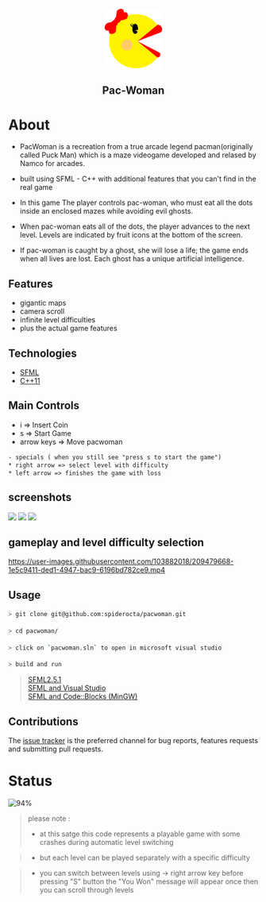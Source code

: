 <p align="center">
  <img src="https://github.com/spiderocta/pacwoman/blob/master/pacwoman/assets/Pac%20Woman.png" height="120">
  <h2 align="center">Pac-Woman</h2>
</p>


# About
- PacWoman is a recreation from a true arcade legend pacman(originally called Puck Man) which is a maze videogame developed and relased by Namco for arcades. 

- built using SFML - C++ with additional features that you can't find in the real game 
 
- In this game The player controls pac-woman, who must eat all the dots inside an enclosed mazes while avoiding evil ghosts.

- When pac-woman eats all of the dots, the player advances to the next level. Levels are indicated by fruit icons at the bottom of the screen. 

- If pac-woman is caught by a ghost, she will lose a life; the game ends when all lives are lost. Each ghost has a unique artificial intelligence. 

## Features 
- gigantic maps 
- camera scroll
- infinite level difficulties  
- plus the actual game features 


## Technologies  
- [SFML](https://www.sfml-dev.org/)  
- [C++11](https://en.cppreference.com/w/cpp/11)  


## Main Controls 
* i => Insert Coin
* s => Start Game
* arrow keys => Move pacwoman

```
- specials ( when you still see "press s to start the game") 
* right arrow => select level with difficulty
* left arrow => finishes the game with loss
```

## screenshots
<img src="https://user-images.githubusercontent.com/103882018/209479355-da7baf7c-3120-4f1a-907a-c086cb8c52a6.png" width="250"> <img src="https://user-images.githubusercontent.com/103882018/209479383-38523450-4974-4407-863c-b5d8a0200af6.png" width="250">
 <img src="https://user-images.githubusercontent.com/103882018/209479403-80bfbda0-92a9-4272-a17a-66b0e034feb7.png" width="250">

## gameplay and level difficulty selection

https://user-images.githubusercontent.com/103882018/209479668-1e5c9411-ded1-4947-bac9-6196bd782ce9.mp4


## Usage


```bash
> git clone git@github.com:spiderocta/pacwoman.git 

> cd pacwoman/

> click on `pacwoman.sln` to open in microsoft visual studio 

> build and run
```


> [SFML2.5.1](https://www.sfml-dev.org/download/sfml/2.5.1/)  
> [SFML and Visual Studio](https://www.sfml-dev.org/tutorials/2.5/start-vc.php)    
> [SFML and Code::Blocks (MinGW)](https://www.sfml-dev.org/tutorials/2.5/start-cb.php) 



## Contributions

The [issue tracker](https://github.com/spiderocta/pacwoman/issues) is the preferred channel for bug reports, features requests and submitting pull requests.

# Status 
![94%](https://progress-bar.dev/85/?title=Done)


> please note :  
> - at this satge this code represents a playable game with some crashes during automatic level switching

> - but each level can be played separately with a specific difficulty

> - you can switch between levels using -> right arrow key before pressing "S" button the "You Won" message will appear once
then you can scroll through levels
